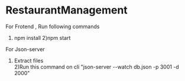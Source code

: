 # RestaurantManagement

For Frotend , Run following commands
1) npm install
2)npm start

For Json-server
1) Extract files                                                    
2)Run this command on cli "json-server --watch db.json -p 3001 -d 2000"


